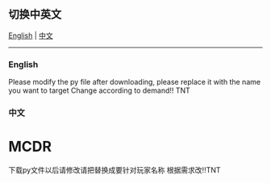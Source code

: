 ## 切换中英文

[English](#english) | [中文](#chinese)

---

### English
Please modify the py file after <player>downloading, please <player>replace it with the name you want to target
Change according to demand!! TNT

### 中文
# MCDR
下载py文件以后请修改<player>请把<player>替换成要针对玩家名称
根据需求改!!TNT
